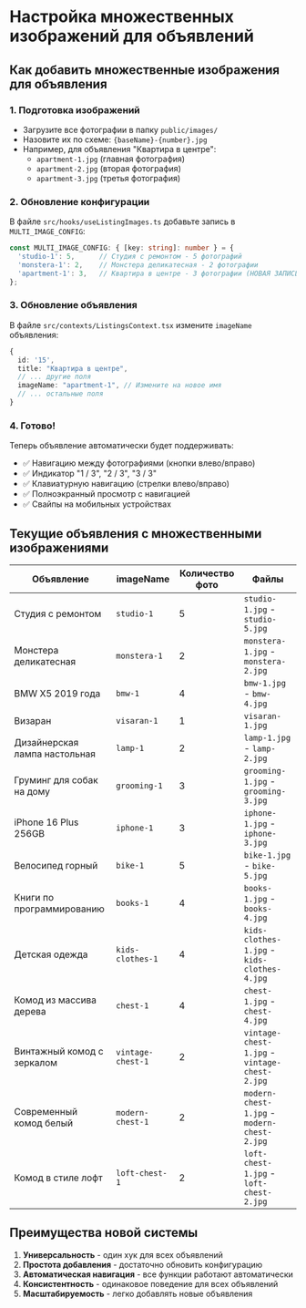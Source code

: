# Настройка множественных изображений для объявлений

## Как добавить множественные изображения для объявления

### 1. Подготовка изображений
- Загрузите все фотографии в папку `public/images/`
- Назовите их по схеме: `{baseName}-{number}.jpg`
- Например, для объявления "Квартира в центре":
  - `apartment-1.jpg` (главная фотография)
  - `apartment-2.jpg` (вторая фотография)
  - `apartment-3.jpg` (третья фотография)

### 2. Обновление конфигурации
В файле `src/hooks/useListingImages.ts` добавьте запись в `MULTI_IMAGE_CONFIG`:

```typescript
const MULTI_IMAGE_CONFIG: { [key: string]: number } = {
  'studio-1': 5,      // Студия с ремонтом - 5 фотографий
  'monstera-1': 2,    // Монстера деликатесная - 2 фотографии
  'apartment-1': 3,   // Квартира в центре - 3 фотографии (НОВАЯ ЗАПИСЬ)
};
```

### 3. Обновление объявления
В файле `src/contexts/ListingsContext.tsx` измените `imageName` объявления:

```typescript
{
  id: '15',
  title: "Квартира в центре",
  // ... другие поля
  imageName: "apartment-1", // Измените на новое имя
  // ... остальные поля
}
```

### 4. Готово!
Теперь объявление автоматически будет поддерживать:
- ✅ Навигацию между фотографиями (кнопки влево/вправо)
- ✅ Индикатор "1 / 3", "2 / 3", "3 / 3"
- ✅ Клавиатурную навигацию (стрелки влево/вправо)
- ✅ Полноэкранный просмотр с навигацией
- ✅ Свайпы на мобильных устройствах

## Текущие объявления с множественными изображениями

| Объявление | imageName | Количество фото | Файлы |
|------------|-----------|-----------------|-------|
| Студия с ремонтом | `studio-1` | 5 | `studio-1.jpg` - `studio-5.jpg` |
| Монстера деликатесная | `monstera-1` | 2 | `monstera-1.jpg` - `monstera-2.jpg` |
| BMW X5 2019 года | `bmw-1` | 4 | `bmw-1.jpg` - `bmw-4.jpg` |
| Визаран | `visaran-1` | 1 | `visaran-1.jpg` |
| Дизайнерская лампа настольная | `lamp-1` | 2 | `lamp-1.jpg` - `lamp-2.jpg` |
| Груминг для собак на дому | `grooming-1` | 3 | `grooming-1.jpg` - `grooming-3.jpg` |
| iPhone 16 Plus 256GB | `iphone-1` | 3 | `iphone-1.jpg` - `iphone-3.jpg` |
| Велосипед горный | `bike-1` | 5 | `bike-1.jpg` - `bike-5.jpg` |
| Книги по программированию | `books-1` | 4 | `books-1.jpg` - `books-4.jpg` |
| Детская одежда | `kids-clothes-1` | 4 | `kids-clothes-1.jpg` - `kids-clothes-4.jpg` |
| Комод из массива дерева | `chest-1` | 4 | `chest-1.jpg` - `chest-4.jpg` |
| Винтажный комод с зеркалом | `vintage-chest-1` | 2 | `vintage-chest-1.jpg` - `vintage-chest-2.jpg` |
| Современный комод белый | `modern-chest-1` | 2 | `modern-chest-1.jpg` - `modern-chest-2.jpg` |
| Комод в стиле лофт | `loft-chest-1` | 2 | `loft-chest-1.jpg` - `loft-chest-2.jpg` |

## Преимущества новой системы

1. **Универсальность** - один хук для всех объявлений
2. **Простота добавления** - достаточно обновить конфигурацию
3. **Автоматическая навигация** - все функции работают автоматически
4. **Консистентность** - одинаковое поведение для всех объявлений
5. **Масштабируемость** - легко добавлять новые объявления 